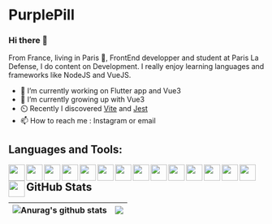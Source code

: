 # PurplePill
### Hi there 👋

From France, living in Paris 🥖, FrontEnd developper and student at Paris La Defense, I do content on Development. I really enjoy learning languages and frameworks like NodeJS and VueJS.

- 🔭 I’m currently working on Flutter app and Vue3
- 🌱 I’m currently growing up with Vue3
- ⏲️ Recently I discovered [Vite](https://vitejs.dev/ "Vite") and [Jest](https://jestjs.io/ "Jest")
- 📫 How to reach me : Instagram or email

## Languages and Tools:


 <img align="left" width="32" height="32" src="https://cdn.jsdelivr.net/gh/devicons/devicon/icons/vuejs/vuejs-original.svg" />

 <img align="left"  width="32" height="32" src="https://cdn.jsdelivr.net/gh/devicons/devicon/icons/nodejs/nodejs-plain.svg" />

 <img align="left"  width="32" height="32" src="https://cdn.jsdelivr.net/gh/devicons/devicon/icons/php/php-plain.svg" />

 <img align="left" width="32" height="32" src="https://cdn.jsdelivr.net/gh/devicons/devicon/icons/react/react-original.svg" />

 <img align="left" width="32" height="32" src="https://cdn.jsdelivr.net/gh/devicons/devicon/icons/mysql/mysql-plain.svg" />

 <img align="left"  width="32" height="32" src="https://cdn.jsdelivr.net/gh/devicons/devicon/icons/mongodb/mongodb-plain.svg" />

 <img align="left" width="32" height="32" src="https://cdn.jsdelivr.net/gh/devicons/devicon/icons/python/python-plain.svg" />

 <img align="left" width="32" height="32" src="https://cdn.jsdelivr.net/gh/devicons/devicon/icons/flutter/flutter-plain.svg" />

 <img align="left" width="32" height="32" src="https://cdn.jsdelivr.net/gh/devicons/devicon/icons/redis/redis-plain.svg" />

 <img align="left" width="32" height="32" src="https://cdn.jsdelivr.net/gh/devicons/devicon/icons/socketio/socketio-original.svg" />



 <img align="left" width="32" height="32" src="https://cdn.jsdelivr.net/gh/devicons/devicon/icons/webstorm/webstorm-plain.svg" />

 <img align="left" width="32" height="32" src="https://cdn.jsdelivr.net/gh/devicons/devicon/icons/phpstorm/phpstorm-plain.svg" />

 <img align="left" width="32" height="32" src="https://cdn.jsdelivr.net/gh/devicons/devicon/icons/git/git-original.svg" />

 <img align="left" width="32" height="32" src="https://cdn.jsdelivr.net/gh/devicons/devicon/icons/heroku/heroku-plain.svg" />

 <img align="left" width="32" height="32" src="https://cdn.jsdelivr.net/gh/devicons/devicon/icons/docker/docker-plain.svg" />


## GitHub Stats

| <img align="center" src="https://github-readme-stats.vercel.app/api?username=Wadaarik&show_icons=true&include_all_commits=true&theme=buefy&hide_border=true" alt="Anurag's github stats" /> | <img align="center" src="https://github-readme-stats.vercel.app/api/top-langs/?username=Wadaarik&layout=compact&theme=buefy&hide_border=true" /> |
| ------------- | ------------- |



